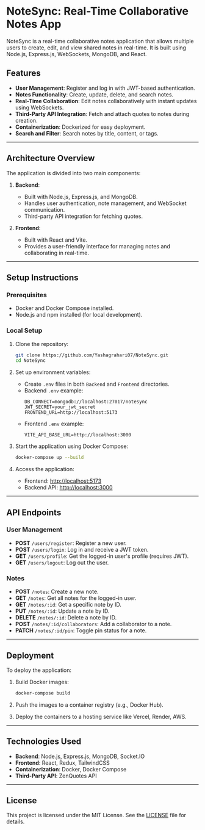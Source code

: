 # NoteSync: Real-Time Collaborative Notes App

NoteSync is a real-time collaborative notes application that allows multiple users to create, edit, and view shared notes in real-time. It is built using Node.js, Express.js, WebSockets, MongoDB, and React.

## Features
- **User Management**: Register and log in with JWT-based authentication.
- **Notes Functionality**: Create, update, delete, and search notes.
- **Real-Time Collaboration**: Edit notes collaboratively with instant updates using WebSockets.
- **Third-Party API Integration**: Fetch and attach quotes to notes during creation.
- **Containerization**: Dockerized for easy deployment.
- **Search and Filter**: Search notes by title, content, or tags.

---

## Architecture Overview

The application is divided into two main components:
1. **Backend**:
   - Built with Node.js, Express.js, and MongoDB.
   - Handles user authentication, note management, and WebSocket communication.
   - Third-party API integration for fetching quotes.

2. **Frontend**:
   - Built with React and Vite.
   - Provides a user-friendly interface for managing notes and collaborating in real-time.

---

## Setup Instructions

### Prerequisites
- Docker and Docker Compose installed.
- Node.js and npm installed (for local development).

### Local Setup
1. Clone the repository:
   ```bash
   git clone https://github.com/Yashagrahari07/NoteSync.git
   cd NoteSync
   ```

2. Set up environment variables:
   - Create `.env` files in both `Backend` and `Frontend` directories.
   - Backend `.env` example:
     ```
     DB_CONNECT=mongodb://localhost:27017/notesync
     JWT_SECRET=your_jwt_secret
     FRONTEND_URL=http://localhost:5173
     ```
   - Frontend `.env` example:
     ```
     VITE_API_BASE_URL=http://localhost:3000
     ```

3. Start the application using Docker Compose:
   ```bash
   docker-compose up --build
   ```

4. Access the application:
   - Frontend: [http://localhost:5173](http://localhost:5173)
   - Backend API: [http://localhost:3000](http://localhost:3000)

---

## API Endpoints

### **User Management**
- **POST** `/users/register`: Register a new user.
- **POST** `/users/login`: Log in and receive a JWT token.
- **GET** `/users/profile`: Get the logged-in user's profile (requires JWT).
- **GET** `/users/logout`: Log out the user.

### **Notes**
- **POST** `/notes`: Create a new note.
- **GET** `/notes`: Get all notes for the logged-in user.
- **GET** `/notes/:id`: Get a specific note by ID.
- **PUT** `/notes/:id`: Update a note by ID.
- **DELETE** `/notes/:id`: Delete a note by ID.
- **POST** `/notes/:id/collaborators`: Add a collaborator to a note.
- **PATCH** `/notes/:id/pin`: Toggle pin status for a note.

---

## Deployment

To deploy the application:
1. Build Docker images:
   ```bash
   docker-compose build
   ```

2. Push the images to a container registry (e.g., Docker Hub).

3. Deploy the containers to a hosting service like Vercel, Render, AWS.

---

## Technologies Used
- **Backend**: Node.js, Express.js, MongoDB, Socket.IO
- **Frontend**: React, Redux, TailwindCSS
- **Containerization**: Docker, Docker Compose
- **Third-Party API**: ZenQuotes API

---

## License
This project is licensed under the MIT License. See the [LICENSE](./LICENSE) file for details.